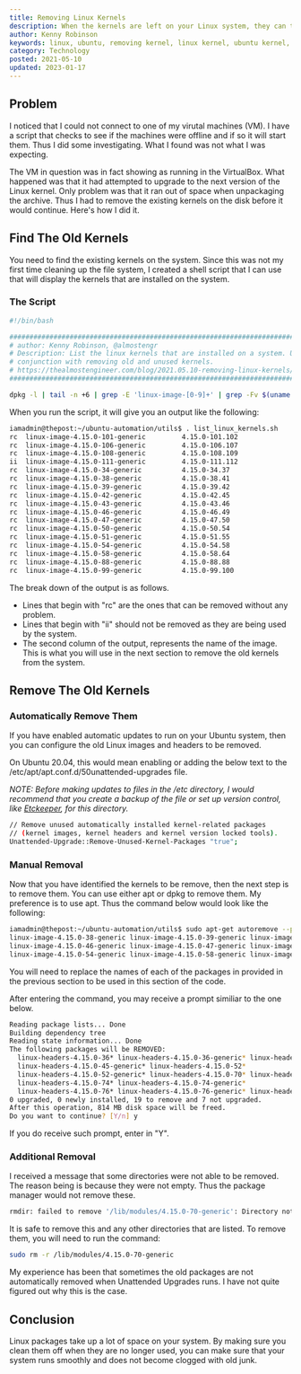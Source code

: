 ```yaml
---
title: Removing Linux Kernels
description: When the kernels are left on your Linux system, they can take up unnecessary disk space. Thus they should be removed when no longer used.
author: Kenny Robinson
keywords: linux, ubuntu, removing kernel, linux kernel, ubuntu kernel, old kernels
category: Technology
posted: 2021-05-10
updated: 2023-01-17
---
```


## Problem

I noticed that I could not connect to one of my virutal machines (VM). I have a script that checks to see 
if the machines were offline and if so it will start them. Thus I did some investigating. What I found 
was not what I was expecting. 

The VM in question was in fact showing as running in the VirtualBox. What happened was that it had 
attempted to upgrade to the next version of the Linux kernel. Only problem was that it ran out of space 
when unpackaging the archive. Thus I had to remove the existing kernels on the disk before it would
continue. Here's how I did it. 

## Find The Old Kernels

You need to find the existing kernels on the system. Since this was not my first time cleaning up 
the file system, I created a shell script that I can use that will display the kernels that are installed 
on the system. 

### The Script

```bash
#!/bin/bash

################################################################################
# author: Kenny Robinson, @almostengr
# Description: List the linux kernels that are installed on a system. Use in 
# conjunction with removing old and unused kernels. 
# https://thealmostengineer.com/blog/2021.05.10-removing-linux-kernels/
################################################################################

dpkg -l | tail -n +6 | grep -E 'linux-image-[0-9]+' | grep -Fv $(uname -r)
```

When you run the script, it will give you an output like the following: 

```bash
iamadmin@thepost:~/ubuntu-automation/utils$ . list_linux_kernels.sh 
rc  linux-image-4.15.0-101-generic         4.15.0-101.102                                  amd64        Signed kernel image generic
rc  linux-image-4.15.0-106-generic         4.15.0-106.107                                  amd64        Signed kernel image generic
rc  linux-image-4.15.0-108-generic         4.15.0-108.109                                  amd64        Signed kernel image generic
ii  linux-image-4.15.0-111-generic         4.15.0-111.112                                  amd64        Signed kernel image generic
rc  linux-image-4.15.0-34-generic          4.15.0-34.37                                    amd64        Signed kernel image generic
rc  linux-image-4.15.0-38-generic          4.15.0-38.41                                    amd64        Signed kernel image generic
rc  linux-image-4.15.0-39-generic          4.15.0-39.42                                    amd64        Signed kernel image generic
rc  linux-image-4.15.0-42-generic          4.15.0-42.45                                    amd64        Signed kernel image generic
rc  linux-image-4.15.0-43-generic          4.15.0-43.46                                    amd64        Signed kernel image generic
rc  linux-image-4.15.0-46-generic          4.15.0-46.49                                    amd64        Signed kernel image generic
rc  linux-image-4.15.0-47-generic          4.15.0-47.50                                    amd64        Signed kernel image generic
rc  linux-image-4.15.0-50-generic          4.15.0-50.54                                    amd64        Signed kernel image generic
rc  linux-image-4.15.0-51-generic          4.15.0-51.55                                    amd64        Signed kernel image generic
rc  linux-image-4.15.0-54-generic          4.15.0-54.58                                    amd64        Signed kernel image generic
rc  linux-image-4.15.0-58-generic          4.15.0-58.64                                    amd64        Signed kernel image generic
rc  linux-image-4.15.0-88-generic          4.15.0-88.88                                    amd64        Signed kernel image generic
rc  linux-image-4.15.0-99-generic          4.15.0-99.100                                   amd64        Signed kernel image generic
```

The break down of the output is as follows. 

* Lines that begin with "rc" are the ones that can be removed without any problem.
* Lines that begin with "ii" should not be removed as they are being used by the system.
* The second column of the output, represents the name of the image. This is what you will use in the 
next section to remove the old kernels from the system.

## Remove The Old Kernels

### Automatically Remove Them

If you have enabled automatic updates to run on your Ubuntu system, then you can configure the old Linux 
images and headers to be removed.

On Ubuntu 20.04, this would mean enabling or adding the below text to the /etc/apt/apt.conf.d/50unattended-upgrades file.

*NOTE: Before making updates to files in the /etc directory, I would recommend that you create a backup*
*of the file or set up version control, like
<a href="https://www.youtube.com/watch?v=dPm8cazYy00" target="_blank">Etckeeper</a>, for this directory.*

```bash
// Remove unused automatically installed kernel-related packages
// (kernel images, kernel headers and kernel version locked tools).
Unattended-Upgrade::Remove-Unused-Kernel-Packages "true";
```

### Manual Removal

Now that you have identified the kernels to be remove, then the next step is to remove them. You can use 
either apt or dpkg to remove them. My preference is to use apt. Thus the command below would look like 
the following: 

```bash
iamadmin@thepost:~/ubuntu-automation/utils$ sudo apt-get autoremove --purge linux-image-4.15.0-34-generic \ 
linux-image-4.15.0-38-generic linux-image-4.15.0-39-generic linux-image-4.15.0-42-generic linux-image-4.15.0-43-generic \
linux-image-4.15.0-46-generic linux-image-4.15.0-47-generic linux-image-4.15.0-50-generic linux-image-4.15.0-51-generic \
linux-image-4.15.0-54-generic linux-image-4.15.0-58-generic linux-image-4.15.0-88-generic linux-image-4.15.0-99-generic
```

You will need to replace the names of each of the packages in provided in the previous section to be used 
in this section of the code.

After entering the command, you may receive a prompt similiar to the one below. 

```bash
Reading package lists... Done
Building dependency tree       
Reading state information... Done
The following packages will be REMOVED:
  linux-headers-4.15.0-36* linux-headers-4.15.0-36-generic* linux-headers-4.15.0-44* linux-headers-4.15.0-44-generic* linux-headers-4.15.0-45*
  linux-headers-4.15.0-45-generic* linux-headers-4.15.0-52*
  linux-headers-4.15.0-52-generic* linux-headers-4.15.0-70* linux-headers-4.15.0-70-generic* linux-headers-4.15.0-72* linux-headers-4.15.0-72-generic*
  linux-headers-4.15.0-74* linux-headers-4.15.0-74-generic*
  linux-headers-4.15.0-76* linux-headers-4.15.0-76-generic* linux-headers-4.15.0-91* linux-headers-4.15.0-91-generic* linux-image-unsigned-4.15.0-70-generic*
0 upgraded, 0 newly installed, 19 to remove and 7 not upgraded.
After this operation, 814 MB disk space will be freed.
Do you want to continue? [Y/n] y
```

If you do receive such prompt, enter in "Y". 

### Additional Removal

I received a message that some directories were not able to be removed. The reason being is because they were
not empty. Thus the package manager would not remove these. 

```bash
rmdir: failed to remove '/lib/modules/4.15.0-70-generic': Directory not empty
```

It is safe to remove this and any other directories that are listed. To remove them, you will need to run the 
command: 

```bash
sudo rm -r /lib/modules/4.15.0-70-generic
```

My experience has been that sometimes the old packages are not automatically removed when Unattended 
Upgrades runs. I have not quite figured out why this is the case.

## Conclusion

Linux packages take up a lot of space on your system. By making sure you clean them off when they are 
no longer used, you can make sure that your system runs smoothly and does not become clogged with old junk.
